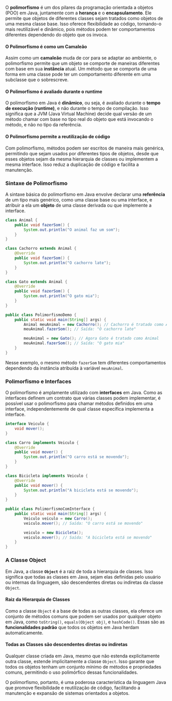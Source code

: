 O **polimorfismo** é um dos pilares da programação orientada a objetos (POO) em Java, juntamente com a **herança** e o **encapsulamento**. Ele permite que objetos de diferentes classes sejam tratados como objetos de uma mesma classe base. Isso oferece flexibilidade ao código, tornando-o mais reutilizável e dinâmico, pois métodos podem ter comportamentos diferentes dependendo do objeto que os invoca.
#### O Polimorfismo é como um Camaleão

Assim como um **camaleão** muda de cor para se adaptar ao ambiente, o polimorfismo permite que um objeto se comporte de maneiras diferentes com base em sua **instância** atual. Um método que se comporta de uma forma em uma classe pode ter um comportamento diferente em uma subclasse que o sobrescreve.
#### O Polimorfismo é avaliado durante o runtime

O polimorfismo em Java é **dinâmico**, ou seja, é avaliado durante o **tempo de execução (runtime)**, e não durante o tempo de compilação. Isso significa que a JVM (Java Virtual Machine) decide qual versão de um método chamar com base no tipo real do objeto que está invocando o método, e não no tipo da referência.
#### O Polimorfismo permite a reutilização de código

Com polimorfismo, métodos podem ser escritos de maneira mais genérica, permitindo que sejam usados por diferentes tipos de objetos, desde que esses objetos sejam da mesma hierarquia de classes ou implementem a mesma interface. Isso reduz a duplicação de código e facilita a manutenção.
### Sintaxe de Polimorfismo

A sintaxe básica do polimorfismo em Java envolve declarar uma **referência** de um tipo mais genérico, como uma classe base ou uma interface, e atribuir a ela um **objeto** de uma classe derivada ou que implemente a interface.

```java
class Animal {
    public void fazerSom() {
        System.out.println("O animal faz um som");
    }
}

class Cachorro extends Animal {
    @Override
    public void fazerSom() {
        System.out.println("O cachorro late");
    }
}

class Gato extends Animal {
    @Override
    public void fazerSom() {
        System.out.println("O gato mia");
    }
}

public class PolimorfismoDemo {
    public static void main(String[] args) {
        Animal meuAnimal = new Cachorro(); // Cachorro é tratado como Animal
        meuAnimal.fazerSom(); // Saída: "O cachorro late"

        meuAnimal = new Gato(); // Agora Gato é tratado como Animal
        meuAnimal.fazerSom(); // Saída: "O gato mia"
    }
}
```

Nesse exemplo, o mesmo método `fazerSom` tem diferentes comportamentos dependendo da instância atribuída à variável `meuAnimal`.
### Polimorfismo e Interfaces

O polimorfismo é amplamente utilizado com **interfaces** em Java. Como as interfaces definem um contrato que várias classes podem implementar, é possível usar o polimorfismo para chamar métodos definidos em uma interface, independentemente de qual classe específica implementa a interface.

```java
interface Veiculo {
    void mover();
}

class Carro implements Veiculo {
    @Override
    public void mover() {
        System.out.println("O carro está se movendo");
    }
}

class Bicicleta implements Veiculo {
    @Override
    public void mover() {
        System.out.println("A bicicleta está se movendo");
    }
}

public class PolimorfismoComInterface {
    public static void main(String[] args) {
        Veiculo veiculo = new Carro();
        veiculo.mover(); // Saída: "O carro está se movendo"

        veiculo = new Bicicleta();
        veiculo.mover(); // Saída: "A bicicleta está se movendo"
    }
}
```
### A Classe Object

Em Java, a classe **`Object`** é a raiz de toda a hierarquia de classes. Isso significa que todas as classes em Java, sejam elas definidas pelo usuário ou internas da linguagem, são descendentes diretas ou indiretas da classe `Object`.
#### Raiz da Hierarquia de Classes

Como a classe `Object` é a base de todas as outras classes, ela oferece um conjunto de métodos comuns que podem ser usados por qualquer objeto em Java, como `toString()`, `equals(Object obj)`, e `hashCode()`. Essas são as **funcionalidades padrão** que todos os objetos em Java herdam automaticamente.
#### Todas as Classes são descendentes diretas ou indiretas

Qualquer classe criada em Java, mesmo que não estenda explicitamente outra classe, estende implicitamente a classe `Object`. Isso garante que todos os objetos tenham um conjunto mínimo de métodos e propriedades comuns, permitindo o uso polimórfico dessas funcionalidades.

O polimorfismo, portanto, é uma poderosa característica da linguagem Java que promove flexibilidade e reutilização de código, facilitando a manutenção e expansão de sistemas orientados a objetos.

